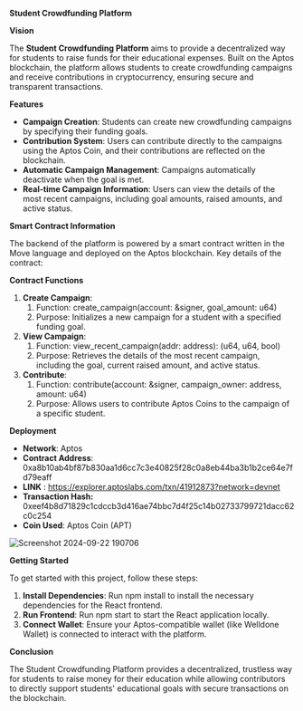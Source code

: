 **Student Crowdfunding Platform**

**Vision**

The **Student Crowdfunding Platform** aims to provide a decentralized way for students to raise funds for their educational expenses. Built on the Aptos blockchain, the platform allows students to create crowdfunding campaigns and receive contributions in cryptocurrency, ensuring secure and transparent transactions.

**Features**

- **Campaign Creation**: Students can create new crowdfunding campaigns by specifying their funding goals.
- **Contribution System**: Users can contribute directly to the campaigns using the Aptos Coin, and their contributions are reflected on the blockchain.
- **Automatic Campaign Management**: Campaigns automatically deactivate when the goal is met.
- **Real-time Campaign Information**: Users can view the details of the most recent campaigns, including goal amounts, raised amounts, and active status.

**Smart Contract Information**

The backend of the platform is powered by a smart contract written in the Move language and deployed on the Aptos blockchain. Key details of the contract:

**Contract Functions**

1. **Create Campaign**:
   1. Function: create\_campaign(account: &signer, goal\_amount: u64)
   1. Purpose: Initializes a new campaign for a student with a specified funding goal.
1. **View Campaign**:
   1. Function: view\_recent\_campaign(addr: address): (u64, u64, bool)
   1. Purpose: Retrieves the details of the most recent campaign, including the goal, current raised amount, and active status.
1. **Contribute**:
   1. Function: contribute(account: &signer, campaign\_owner: address, amount: u64)
   1. Purpose: Allows users to contribute Aptos Coins to the campaign of a specific student.

**Deployment**

- **Network**: Aptos
- **Contract Address**: 0xa8b10ab4bf87b830aa1d6cc7c3e40825f28c0a8eb44ba3b1b2ce64e7fd79eaff
- **LINK** : https://explorer.aptoslabs.com/txn/41912873?network=devnet
- **Transaction Hash:** 0xeef4b8d71829c1cdccb3d416ae74bbc7d4f25c14b02733799721dacc62c0c254
- **Coin Used**: Aptos Coin (APT)

![Screenshot 2024-09-22 190706](https://github.com/user-attachments/assets/d4dc961a-4ac8-4c37-963a-975728c64140)


**Getting Started**

To get started with this project, follow these steps:

1. **Install Dependencies**: Run npm install to install the necessary dependencies for the React frontend.
1. **Run Frontend**: Run npm start to start the React application locally.
1. **Connect Wallet**: Ensure your Aptos-compatible wallet (like Welldone Wallet) is connected to interact with the platform.

**Conclusion**

The Student Crowdfunding Platform provides a decentralized, trustless way for students to raise money for their education while allowing contributors to directly support students' educational goals with secure transactions on the blockchain.

